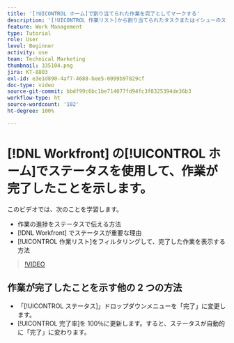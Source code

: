 ```yaml
---
title: '[!UICONTROL ホーム]で割り当てられた作業を完了としてマークする'
description: '[!UICONTROL 作業リスト]から割り当てられたタスクまたはイシューのステータスを変更して、タスクやイシューが完了したことを示す方法について説明します。次に、リストをフィルターして、完了した作業のみを表示します。'
feature: Work Management
type: Tutorial
role: User
level: Beginner
activity: use
team: Technical Marketing
thumbnail: 335104.png
jira: KT-8803
exl-id: e3e1d890-4af7-4688-bee5-0099b97829cf
doc-type: video
source-git-commit: bbdf99c6bc1be714077fd94fc3f8325394de36b3
workflow-type: ht
source-wordcount: '102'
ht-degree: 100%

---
```


# [!DNL Workfront] の[!UICONTROL ホーム]でステータスを使用して、作業が完了したことを示します。

このビデオでは、次のことを学習します。

* 作業の進捗をステータスで伝える方法
* [!DNL  Workfront] でステータスが重要な理由
* [!UICONTROL 作業リスト]をフィルタリングして、完了した作業を表示する方法

>[!VIDEO](https://video.tv.adobe.com/v/335104/?quality=12&learn=on&enablevpops=1)


## 作業が完了したことを示す他の 2 つの方法

* 「[!UICONTROL ステータス]」ドロップダウンメニューを「完了」に変更します。
* [!UICONTROL 完了率]を 100％に更新します。すると、ステータスが自動的に「完了」に変わります。

<!--
learn more URLs
-->
